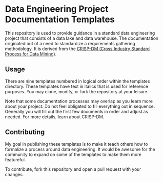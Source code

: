 # Data Engineering Project Documentation Templates
This repository is used to provide guidance in a standard data engineering project
that consists of a data lake and data warehouse. The documentation originated
out of a need to standardize a requirements gathering methodology. It is derived
from the [CRISP-DM (Cross Industry Standard Process for Data Mining)](https://en.wikipedia.org/wiki/Cross-industry_standard_process_for_data_mining).

## Usage
There are nine templates numbered in logical order within the templates directory. These templates have text in italics that is used for reference purposes. You may clone, modify, or fork the repository at your leisure.

Note that some documentation processes may overlap as you learn more about your project. Do not feel obligated to fill everything out in sequence. Generally you will fill out the first few documents in order and adjust as needed. For more details, learn about CRISP-DM.

## Contributing
My goal in publishing these templates is to make it teach others how to formalize a process around data engineering. It would be awesome for the community to expand on some of the templates to make them more featureful.

To contribute, fork this repository and open a pull request with your changes.
